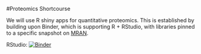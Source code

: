 #Proteomics Shortcourse

We will use R shiny apps for quantitative proteomics.
This is established by building upon Binder, which is supporting R + RStudio, with libraries pinned to a specific
snapshot on [MRAN](https://mran.microsoft.com/documents/rro/reproducibility).

RStudio: [![Binder](http://mybinder.org/badge.svg)](https://mybinder.org/v2/gh/statOmics/proteomicsShortCourse/master?urlpath=rstudio)
